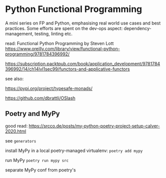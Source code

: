 # Python Functional Programming

A mini series on FP and Python, emphasising real world use cases and
best practices. Some efforts are spent on the dev-ops aspect:
dependency-management, testing, linting etc.

read: Functional Python Programming
by Steven Lott <https://www.oreilly.com/library/view/functional-python-programming/9781784396992/>

<https://subscription.packtpub.com/book/application_development/9781784396992/14/ch14lvl1sec99/functors-and-applicative-functors>

see also:

<https://pypi.org/project/typesafe-monads/>

<https://github.com/dbrattli/OSlash>

## Poetry and MyPy

good read: <https://srcco.de/posts/my-python-poetry-project-setup-calver-2020.html>

see `generators`

install MyPy in a local poetry-managed virtualenv: `poetry add mypy`

run MyPy `poetry run mypy src`

separate MyPy conf from poetry's
